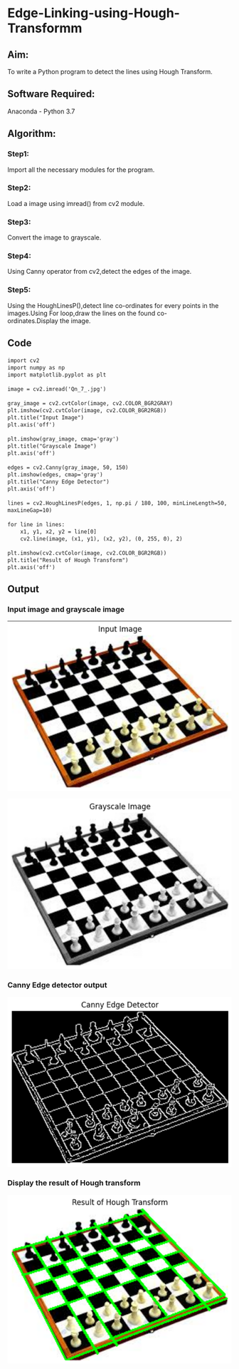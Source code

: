 # Edge-Linking-using-Hough-Transformm
## Aim:
To write a Python program to detect the lines using Hough Transform.

## Software Required:
Anaconda - Python 3.7

## Algorithm:
### Step1:

Import all the necessary modules for the program.
### Step2:

Load a image using imread() from cv2 module.
### Step3:

Convert the image to grayscale.
### Step4:

Using Canny operator from cv2,detect the edges of the image.
### Step5:

Using the HoughLinesP(),detect line co-ordinates for every points in the images.Using For loop,draw the lines on the found co-ordinates.Display the image.

## Code 

```
import cv2
import numpy as np
import matplotlib.pyplot as plt

image = cv2.imread('Qn_7_.jpg')

gray_image = cv2.cvtColor(image, cv2.COLOR_BGR2GRAY)
plt.imshow(cv2.cvtColor(image, cv2.COLOR_BGR2RGB))  
plt.title("Input Image")
plt.axis('off')

plt.imshow(gray_image, cmap='gray')
plt.title("Grayscale Image")
plt.axis('off')

edges = cv2.Canny(gray_image, 50, 150)
plt.imshow(edges, cmap='gray')
plt.title("Canny Edge Detector")
plt.axis('off')

lines = cv2.HoughLinesP(edges, 1, np.pi / 180, 100, minLineLength=50, maxLineGap=10)

for line in lines:
    x1, y1, x2, y2 = line[0]  
    cv2.line(image, (x1, y1), (x2, y2), (0, 255, 0), 2) 

plt.imshow(cv2.cvtColor(image, cv2.COLOR_BGR2RGB)) 
plt.title("Result of Hough Transform")
plt.axis('off')
```

## Output
### Input image and grayscale image

![alt text](image.png)

![alt text](image-1.png)

### Canny Edge detector output

![alt text](image-2.png)

### Display the result of Hough transform

![alt text](image-3.png)
